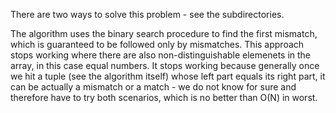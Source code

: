 There are two ways to solve this problem - see the subdirectories.

The algorithm uses the binary search procedure to find the first mismatch, which is
guaranteed to be followed only by mismatches. This approach stops working where there
are also non-distinguishable elemenets in the array, in this case equal numbers. It stops
working because generally once we hit a tuple (see the algorithm itself) whose left part
equals its right part, it can be actually a mismatch or a match - we do not know for
sure and therefore have to try both scenarios, which is no better than O(N) in worst.
